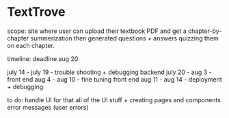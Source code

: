 # TextTrove 

scope: site where user can upload their textbook PDF and get a chapter-by-chapter summerization then generated questions + answers quizzing them on each chapter. 

timeline: deadline aug 20 

july 14 - july 19 -  trouble shooting + debugging backend 
july 20 - aug 3 - front end 
aug 4 - aug 10 - fine tuning front end 
aug 11 - aug 14 - deployment + debugging

to do: 
    handle UI for that 
    all of the UI stuff + creating pages and components 
    error messages (user errors)